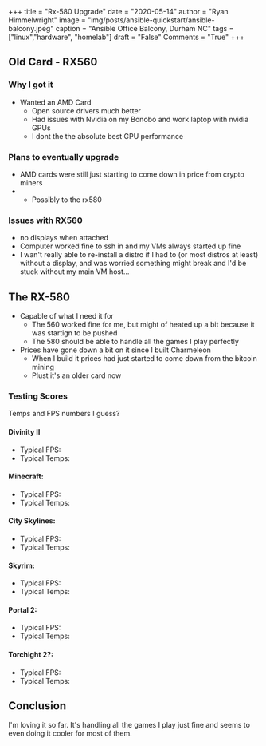 +++
title  = "Rx-580 Upgrade"
date   = "2020-05-14"
author = "Ryan Himmelwright"
image  = "img/posts/ansible-quickstart/ansible-balcony.jpeg"
caption = "Ansible Office Balcony, Durham NC"
tags   = ["linux","hardware", "homelab"]
draft  = "False"
Comments = "True"
+++


<!--more-->

## Old Card - RX560
### Why I got it
- Wanted an AMD Card
	- Open source drivers much better
	- Had issues with Nvidia on my Bonobo and work laptop with nvidia GPUs
	- I dont the the absolute best GPU performance

### Plans to eventually upgrade
- AMD cards were still just starting to come down in price from crypto miners
-
	- Possibly to the rx580

### Issues with RX560
- no displays when attached
- Computer worked fine to ssh in and my VMs always started up fine
- I wan't really able to re-install a distro if I had to (or most distros at least) without a display, and was worried something might break and I'd be stuck without my main VM host...

## The RX-580
- Capable of what I need it for
	- The 560 worked fine for me, but might of heated up a bit because it was startign to be pushed
	- The 580 should be able to handle all the games I play perfectly
- Prices have gone down a bit on it since I built Charmeleon
	- When I build it prices had just started to come down from the bitcoin mining
	- Plust it's an older card now

### Testing Scores
Temps and FPS numbers I guess?

#### Divinity II
- Typical FPS:
- Typical Temps:

#### Minecraft:
- Typical FPS:
- Typical Temps:

#### City Skylines:
- Typical FPS:
- Typical Temps:

#### Skyrim:
- Typical FPS:
- Typical Temps:

#### Portal 2:
- Typical FPS:
- Typical Temps:

#### Torchight 2?:
- Typical FPS:
- Typical Temps:


## Conclusion

I'm loving it so far. It's handling all the games I play just fine and seems to even doing it cooler for most of them.


